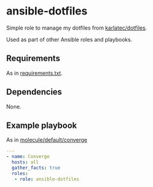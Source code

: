 # ansible-dotfiles

Simple role to manage my dotfiles from [karlatec/dotfiles](https://github.com/karlatec/dotfiles).

Used as part of other Ansible roles and playbooks.

## Requirements

As in [requirements.txt](https://github.com/karlatec/ansible-dotfiles/blob/main/requirements.txt).

## Dependencies

None.

## Example playbook

As in [molecule/default/converge](https://github.com/karlatec/ansible-dotfiles/blob/main/molecule/default/converge.yml)

```yaml
---
- name: Converge
  hosts: all
  gather_facts: true
  roles:
   - role: ansible-dotfiles
```
